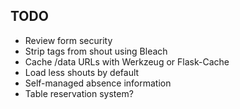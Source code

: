 ## TODO

 - Review form security
 - Strip tags from shout using Bleach
 - Cache /data URLs with Werkzeug or Flask-Cache
 - Load less shouts by default
 - Self-managed absence information
 - Table reservation system?
